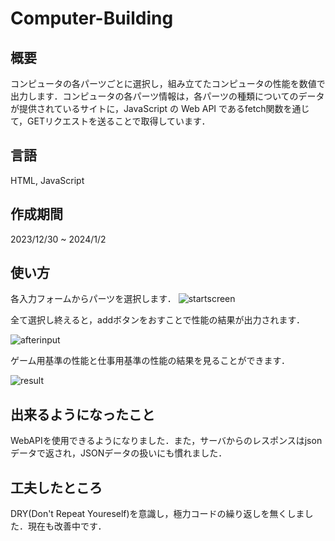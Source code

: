 # Computer-Building

## 概要
コンピュータの各パーツごとに選択し，組み立てたコンピュータの性能を数値で出力します．コンピュータの各パーツ情報は，各パーツの種類についてのデータが提供されているサイトに，JavaScript の Web API であるfetch関数を通じて，GETリクエストを送ることで取得しています．
## 言語
HTML, JavaScript
## 作成期間
2023/12/30 ~ 2024/1/2
## 使い方
各入力フォームからパーツを選択します．
![startscreen](https://github.com/tasuku677/Computer-Building/assets/78686862/47851f83-30e1-43e3-801c-3efa14feb38f)

全て選択し終えると，addボタンをおすことで性能の結果が出力されます．

![afterinput](https://github.com/tasuku677/Computer-Building/assets/78686862/6da9c09c-99ef-42f0-8c43-6f26c9925ecb)

ゲーム用基準の性能と仕事用基準の性能の結果を見ることができます．

![result](https://github.com/tasuku677/Computer-Building/assets/78686862/19a19daa-ecaa-49d9-8b1e-41446fb6c6e2)


## 出来るようになったこと
WebAPIを使用できるようになりました．また，サーバからのレスポンスはjsonデータで返され，JSONデータの扱いにも慣れました．
## 工夫したところ
DRY(Don't Repeat Youreself)を意識し，極力コードの繰り返しを無くしました．現在も改善中です．

